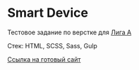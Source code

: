 # Smart Device

Тестовое задание по верстке для [Лига А](https://liga-a.ru/)

Стек: HTML, SCSS, Sass, Gulp

[Ссылка на готовый сайт](https://smart-device-maulitova.netlify.app/)
